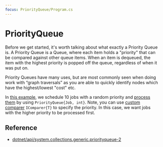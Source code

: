 ```yaml
---
focus: PriorityQueue/Program.cs
---
```


# PriorityQueue

Before we get started, it's worth talking about what exactly a Priority Queue is. A Priority Queue is a Queue, where each item holds a "priority" that can be compared against other queue items. When an item is dequeued, the item with the highest priority is popped off the queue, regardless of when it was put on.

Priority Queues have many uses, but are most commonly seen when doing work with “graph traversals” as you are able to quickly identify nodes which have the highest/lowest "cost" etc.

In [this example](PriorityQueue/Program.cs:3-19), we schedule 10 jobs with a random priority and [process them](PriorityQueue/Program.cs:15-18) by using `PriorityQueue{Job, int}`. Note, you can use [custom comparer](PriorityQueue/Program.cs:23-36) `IComparer{T}` to specify the priority. In this case, we want jobs with the higher priority to be processed first.

## Reference

* [dotnet/api/system.collections.generic.priorityqueue-2](https://docs.microsoft.com/en-us/dotnet/api/system.collections.generic.priorityqueue-2?view=net-6.0)
